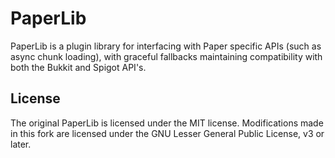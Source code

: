 # PaperLib
PaperLib is a plugin library for interfacing with Paper specific APIs (such as async chunk loading), with graceful fallbacks maintaining compatibility with both the Bukkit and Spigot API's.

## License

The original PaperLib is licensed under the MIT license. Modifications made in this fork are licensed under the GNU Lesser General Public License, v3 or later.
